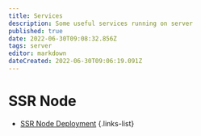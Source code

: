 ```yaml
---
title: Services
description: Some useful services running on server
published: true
date: 2022-06-30T09:08:32.856Z
tags: server
editor: markdown
dateCreated: 2022-06-30T09:06:19.091Z
---
```


# SSR Node

- [SSR Node Deployment](/home/Server/Services/SSR)
{.links-list}

